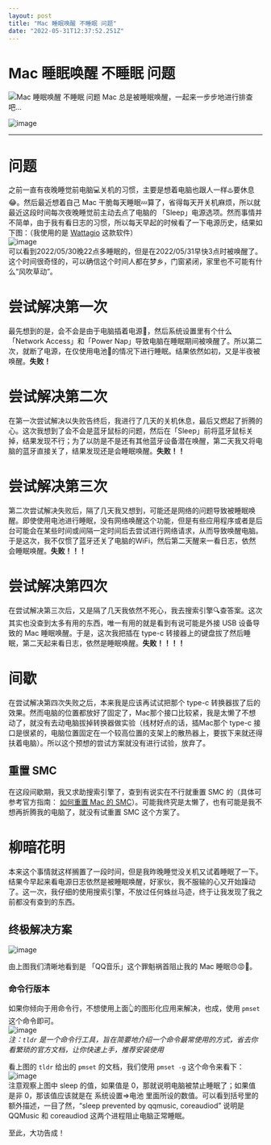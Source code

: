 ```yaml
---
layout: post
title: "Mac 睡眠唤醒 不睡眠 问题"
date: "2022-05-31T12:37:52.251Z"
---
```

Mac 睡眠唤醒 不睡眠 问题
===============

![Mac 睡眠唤醒 不睡眠 问题](https://img2022.cnblogs.com/blog/1043209/202205/1043209-20220531093213046-1153675282.png) Mac 总是被睡眠唤醒，一起来一步步地进行排查吧...

![image](https://img2022.cnblogs.com/blog/1043209/202205/1043209-20220531112044626-175085683.jpg)

* * *

问题
==

之前一直有夜晚睡觉前电脑💻关机的习惯，主要是想着电脑也跟人一样♨️要休息😂。然后最近想着自己 Mac 干脆每天睡眠💤算了，省得每天开关机麻烦，所以就最近这段时间每次夜晚睡觉前主动去点了电脑的 「Sleep」电源选项。然而事情并不简单，由于我有看日志的习惯，所以每天早起的时候看了一下电源历史，结果如下图：（我使用的是 [Wattagio](https://filincode.com/en/wattagio) 这款软件）  
![image](https://img2022.cnblogs.com/blog/1043209/202205/1043209-20220531095306758-1371295654.png)  
可以看到2022/05/30晚22点多睡眠的，但是在2022/05/31早快3点时被唤醒了。这个时间很奇怪的，可以确信这个时间人都在梦乡，门窗紧闭，家里也不可能有什么“风吹草动”。

尝试解决第一次
=======

最先想到的是，会不会是由于电脑插着电源🔌，然后系统设置里有个什么「Network Access」和「Power Nap」导致电脑在睡眠期间被唤醒了。所以第二次，就断了电源，在仅使用电池🔋的情况下进行睡眠。结果依然如初，又是半夜被唤醒。**失败！**

尝试解决第二次
=======

在第一次尝试解决以失败告终后，我进行了几天的关机休息，最后又燃起了折腾的心。这次我想到了会不会是蓝牙鼠标的问题，然后在「Sleep」前将蓝牙鼠标关掉，结果发现不行；为了以防是不是还有其他蓝牙设备潜在唤醒，第二天我又将电脑的蓝牙直接关了，结果发现还是会睡眠唤醒。**失败！！**

尝试解决第三次
=======

第二次尝试解决失败后，隔了几天我又想到，可能还是网络的问题导致被睡眠唤醒。即使使用电池进行睡眠，没有网络唤醒这个功能，但是有些应用程序或者是后台可能会在某些时间或间隔一定时间后去尝试进行网络请求，从而导致唤醒电脑。于是这次，我不仅惯了蓝牙还关了电脑的WiFi，然后第二天醒来一看日志，依然会睡眠唤醒。**失败！！！**

尝试解决第四次
=======

在尝试解决第三次后，又是隔了几天我依然不死心，我去搜索引擎🔍查答案。这次其实也没查到太多有用的东西，唯一有用的就是看到有说可能是外接 USB 设备导致的 Mac 睡眠唤醒。于是，这次我把插在 type-c 转接器上的键盘拔了然后睡眠，第二天起来看日志，依然是睡眠唤醒。**失败！！！！**

间歇
==

在尝试解决第四次失败之后，本来我是应该再试试把那个 type-c 转换器拔了后的效果。然而电脑的位置都放好了固定了，Mac那个接口比较紧，我是太懒了不想动了，就没有去动电脑拔掉转换器做实验（线材好点的话，插Mac那个 type-c 接口是很紧的，电脑位置固定在一个较高位置的支架上的散热器上，要拔下来就还得扶着电脑）。所以这个预想的尝试方案就没有进行试验，放弃了。

重置 SMC
------

在这段间歇期，我又求助搜索引擎了，查到有说实在不行就重置 SMC 的（具体可参考官方指南： [如何重置 Mac 的 SMC](https://support.apple.com/zh-cn/HT201295)）。可能我终究是太懒了，也有可能是我不想再折腾我的电脑了，就没有试重置 SMC 这个方案了。

柳暗花明
====

本来这个事情就这样搁置了一段时间，但是我昨晚睡觉没关机又试着睡眠了一下。结果今早起来看电源日志依然是被睡眠唤醒，好家伙，我不服输的心又开始躁动了。这一次，我仔细的使用搜索引擎，不放过任何蛛丝马迹，终于让我发现了我之前都没有查到的东西。

终极解决方案
------

![image](https://img2022.cnblogs.com/blog/1043209/202205/1043209-20220531120015884-405834530.png)

由上图我们清晰地看到是 「QQ音乐」这个罪魁祸首阻止我的 Mac 睡眠😠😡💢。

### 命令行版本

如果你倾向于用命令行，不想使用上面👆的图形化应用来解决，也成，使用 `pmset` 这个命令即可。  
![image](https://img2022.cnblogs.com/blog/1043209/202205/1043209-20220531120310298-1900911114.png)  
_注：`tldr` 是一个命令行工具，旨在简要地介绍一个命令最常使用的方式，省去你看繁琐的官方文档，让你快速上手，推荐安装使用_

看上图的 `tldr` 给出的 `pmset` 的文档，我们使用 `pmset -g` 这个命令来看下：  
![image](https://img2022.cnblogs.com/blog/1043209/202205/1043209-20220531120549222-677135452.png)  
注意观察上图中 sleep 的值，如果值是 0，那就说明电脑被禁止睡眠了；如果值是非 0，那该值应该就是在 系统设置=>电池 里面所设的数值。可以看到括号里的额外描述，一目了然，“sleep prevented by qqmusic, coreaudiod” 说明是 QQMusic 和 coreaudiod 这两个进程阻止电脑正常睡眠。

至此，大功告成！